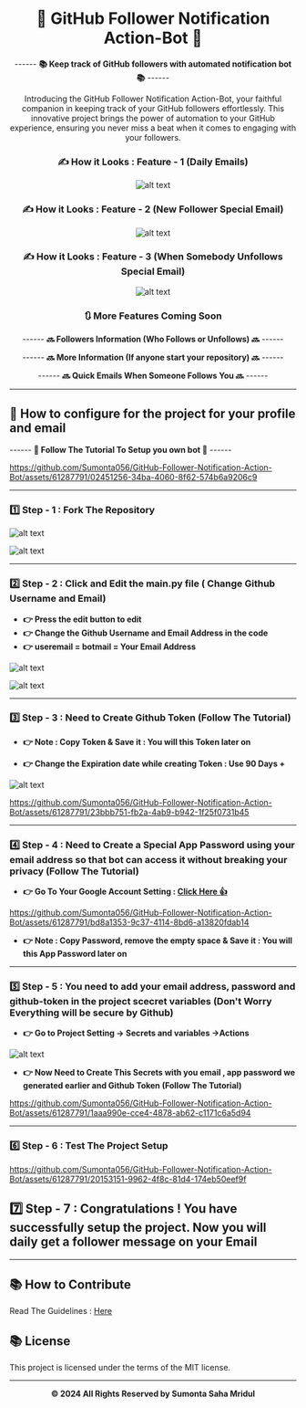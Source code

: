 <div align = "center">

# 🤖 GitHub Follower Notification Action-Bot 🤖

------ **📚 Keep track of GitHub followers with automated notification bot 📚** ------

Introducing the GitHub Follower Notification Action-Bot, your faithful companion in keeping track of your GitHub followers effortlessly. This innovative project brings the power of automation to your GitHub experience, ensuring you never miss a beat when it comes to engaging with your followers.

### ✍️ **How it Looks : Feature - 1 (Daily Emails)**

![alt text](./assets/image.png)

### ✍️ **How it Looks : Feature - 2 (New Follower Special Email)**

![alt text](./assets/image-1.png)

### ✍️ **How it Looks : Feature - 3 (When Somebody Unfollows Special Email)**

![alt text](./assets/image-2.png)

### 🔃 More Features Coming Soon

------ **🔜 Followers Information (Who Follows or Unfollows) 🔜** ------

------ **🔜 More Information (If anyone start your repository) 🔜** ------

------ **🔜 Quick Emails When Someone Follows You 🔜** ------

<hr>

</div>

## 🌱 How to configure for the project for your profile and email

------ **🎥 Follow The Tutorial To Setup you own bot 🎥** ------

https://github.com/Sumonta056/GitHub-Follower-Notification-Action-Bot/assets/61287791/02451256-34ba-4060-8f62-574b6a9206c9



<hr>

### 1️⃣ Step - 1 : Fork The Repository

![alt text](./tutorials/image.png)

![alt text](./tutorials/image-1.png)

<hr>

### 2️⃣ Step - 2 : Click and Edit the main.py file ( Change Github Username and Email)

- **👉 Press the edit button to edit**
- **👉 Change the Github Username and Email Address in the code**
- **👉 useremail = botmail = Your Email Address**

![alt text](./tutorials/image3.excalidraw.png)

![alt text](./tutorials/editmainpy.excalidraw.png)

  <hr>

### 3️⃣ Step - 3 : Need to Create Github Token (Follow The Tutorial)

- **👉 Note : Copy Token & Save it : You will this Token later on**

- **👉 Change the Expiration date while creating Token : Use 90 Days +**

![alt text](./tutorials/image-4.png)

https://github.com/Sumonta056/GitHub-Follower-Notification-Action-Bot/assets/61287791/23bbb751-fb2a-4ab9-b942-1f25f0731b45

<hr>

### 4️⃣ Step - 4 : Need to Create a Special App Password using your email address so that bot can access it without breaking your privacy (Follow The Tutorial)

- **👉 Go To Your Google Account Setting : [Click Here 👍 ](https://myaccount.google.com/)**

https://github.com/Sumonta056/GitHub-Follower-Notification-Action-Bot/assets/61287791/bd8a1353-9c37-4114-8bd6-a13820fdab14

- **👉 Note : Copy Password, remove the empty space & Save it : You will this App Password later on**

<hr>

### 5️⃣ Step - 5 : You need to add your email address, password and github-token in the project scecret variables (Don't Worry Everything will be secure by Github)

- **👉 Go to Project Setting -> Secrets and variables ->Actions**

![alt text](./tutorials/image-5.png)

- **👉 Now Need to Create This Secrets with you email , app password we generated earlier and Github Token (Follow The Tutorial)**

https://github.com/Sumonta056/GitHub-Follower-Notification-Action-Bot/assets/61287791/1aaa990e-cce4-4878-ab62-c1171c6a5d94

<hr>

### 6️⃣ Step - 6 : Test The Project Setup

https://github.com/Sumonta056/GitHub-Follower-Notification-Action-Bot/assets/61287791/20153151-9962-4f8c-81d4-174eb50eef9f

## 7️⃣ Step - 7 : Congratulations ! You have successfully setup the project. Now you will daily get a follower message on your Email

<hr>

## 📚 How to Contribute

Read The Guidelines :  <a href="https://github.com/Sumonta056/GitHub-Follower-Notification-Action-Bot/blob/main/Contribution.md">Here</a>

## 📚 License

This project is licensed under the terms of the MIT license.

<hr>

<div align="center">
<strong>&copy; 2024 All Rights Reserved by Sumonta Saha Mridul</strong>
</div>


